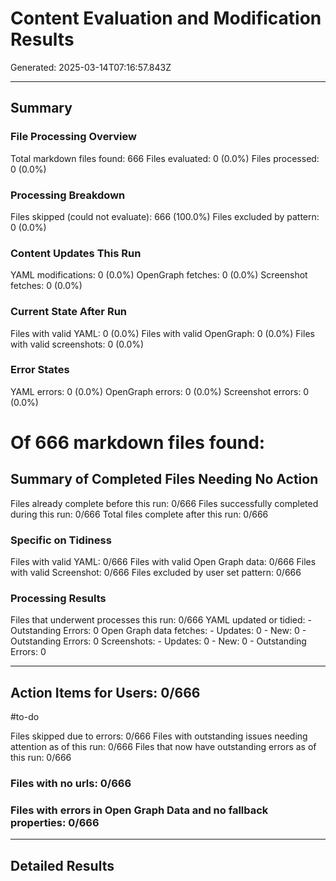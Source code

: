# Content Evaluation and Modification Results
Generated: 2025-03-14T07:16:57.843Z

---

## Summary
### File Processing Overview
Total markdown files found: 666
Files evaluated: 0 (0.0%)
Files processed: 0 (0.0%)

### Processing Breakdown
Files skipped (could not evaluate): 666 (100.0%)
Files excluded by pattern: 0 (0.0%)

### Content Updates This Run
YAML modifications: 0 (0.0%)
OpenGraph fetches: 0 (0.0%)
Screenshot fetches: 0 (0.0%)

### Current State After Run
Files with valid YAML: 0 (0.0%)
Files with valid OpenGraph: 0 (0.0%)
Files with valid screenshots: 0 (0.0%)

### Error States
YAML errors: 0 (0.0%)
OpenGraph errors: 0 (0.0%)
Screenshot errors: 0 (0.0%)

# Of 666 markdown files found:

   ## Summary of Completed Files Needing No Action
   Files already complete before this run: 0/666
   Files successfully completed during this run: 0/666
   Total files complete after this run: 0/666
  
   ### Specific on Tidiness
   Files with valid YAML: 0/666
   Files with valid Open Graph data: 0/666
   Files with valid Screenshot: 0/666
   Files excluded by user set pattern: 0/666

   ### Processing Results
   Files that underwent processes this run: 0/666
   YAML updated or tidied:
    - Outstanding Errors: 0
   Open Graph data fetches:
    - Updates: 0
    - New: 0
    - Outstanding Errors: 0
   Screenshots:
    - Updates: 0
    - New: 0
    - Outstanding Errors: 0

---

## Action Items for Users: 0/666
  #to-do

   Files skipped due to errors: 0/666
   Files with outstanding issues needing attention as of this run: 0/666
   Files that now have outstanding errors as of this run: 0/666

  ### Files with no urls: 0/666

  

  ### Files with errors in Open Graph Data and no fallback properties: 0/666

  

---

## Detailed Results

